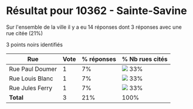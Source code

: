 # Résultat pour 10362 - Sainte-Savine

Sur l'ensemble de la ville il y a eu 14 réponses dont 3 réponses avec une rue citée (21%)

3 points noirs identifiés

| Rue | Vote | % réponses | % Nb rues cités|
|-----|------|------------|----------------|
| Rue Paul Doumer | 1 | 7% | <img src="../../img/bar_33.gif" />&nbsp;33%|
| Rue Louis Blanc | 1 | 7% | <img src="../../img/bar_33.gif" />&nbsp;33%|
| Rue Jules Ferry | 1 | 7% | <img src="../../img/bar_33.gif" />&nbsp;33%|
| **Total** | 3 | 21% | 100%|
